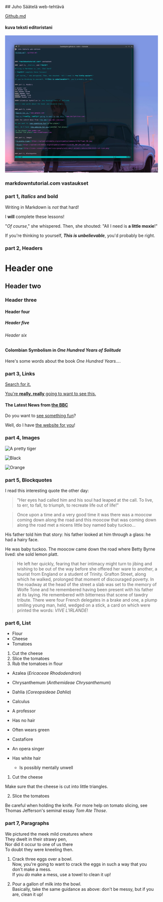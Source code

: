 <link rel="stylesheet" href="./style.css">
## Juho Säätelä web-tehtävä

[Github.md](./github.md)


#### kuva teksti editoristani
![text editor screenshot](./Screenshot__text_editor.webp)




### **markdowntutorial.com** vastaukset  
###  part 1, _Italics_ and **bold**

Writing in Markdown is _not_ that hard!

I **will** complete these lessons!

"_Of course_," she whispered. Then, she shouted: "All I need is **a little moxie**!"

If you're thinking to yourself, ***This is unbelievable***, you'd probably be right.


### part 2, Headers

# Header one
## Header two
### Header three
#### Header four
##### Header five
###### Header six

#### Colombian Symbolism in _One Hundred Years of Solitude_

Here's some words about the book _One Hundred Years..._.


### part 3, Links

[Search for it.](www.google.com)

[You're **really, really** going to want to see this.](www.dailykitten.com)

#### The Latest News from [the BBC](www.bbc.com/news)

Do you want to [see something fun][a fun place]?

Well, do I have [the website for you][another fun place]!

[a fun place]:www.zombo.com
[another fun place]:www.stumbleupon.com


### part 4, Images

![A pretty tiger](https://upload.wikimedia.org/wikipedia/commons/5/56/Tiger.50.jpg)

![Black](https://upload.wikimedia.org/wikipedia/commons/a/a3/81_INF_DIV_SSI.jpg)

![Orange](http://icons.iconarchive.com/icons/google/noto-emoji-animals-nature/256/22221-cat-icon.png)


### part 5, Blockquotes

I read this interesting quote the other day:

>"Her eyes had called him and his soul had leaped at the call. To live, to err, to fall, to triumph, to recreate life out of life!"


>Once upon a time and a very good time it was there was a moocow coming down along the road and this moocow that was coming down along the road met a nicens little boy named baby tuckoo...
>
His father told him that story: his father looked at him through a glass: he had a hairy face.
>
He was baby tuckoo. The moocow came down the road where Betty Byrne lived: she sold lemon platt.

>He left her quickly, fearing that her intimacy might turn to jibing and wishing to be out of the way before she offered her ware to another, a tourist from England or a student of Trinity. Grafton Street, along which he walked, prolonged that moment of discouraged poverty. In the roadway at the head of the street a slab was set to the memory of Wolfe Tone and he remembered having been present with his father at its laying. He remembered with bitterness that scene of tawdry tribute. There were four French delegates in a brake and one, a plump smiling young man, held, wedged on a stick, a card on which were printed the words: _VIVE L'IRLANDE_!


### part 6, List

* Flour
* Cheese
* Tomatoes

1. Cut the cheese
2.  Slice the tomatoes
3.  Rub the tomatoes in flour

* Azalea (_Ericaceae Rhododendron_)
* Chrysanthemum (_Anthemideae Chrysanthemum_)
* Dahlia (_Coreopsideae Dahlia_)

* Calculus
 *  A professor
 *  Has no hair
 * Often wears green
* Castafiore
 * An opera singer
 * Has white hair
    *  Is possibly mentally unwell

1. Cut the cheese

 Make sure that the cheese is cut into little triangles.

2. Slice the tomatoes

 Be careful when holding the knife.
 For more help on tomato slicing, see Thomas Jefferson's seminal essay _Tom Ate Those_.


### part 7, Paragraphs

We pictured the meek mild creatures where  
They dwelt in their strawy pen,  
Nor did it occur to one of us there  
To doubt they were kneeling then. 

1. Crack three eggs over a bowl.  
 Now, you're going to want to crack the eggs in such a way that you don't make a mess.  
 If you _do_ make a mess, use a towel to clean it up!

2. Pour a gallon of milk into the bowl.  
 Basically, take the same guidance as above: don't be messy, but if you are, clean it up!


